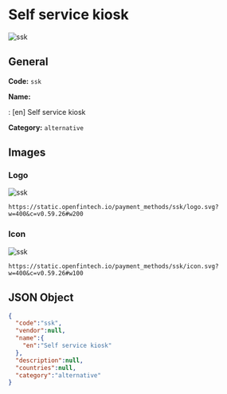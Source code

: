 
# Self service kiosk 
![ssk](https://static.openfintech.io/payment_methods/ssk/logo.svg?w=400&c=v0.59.26#w200)  

## General 
**Code:** `ssk` 
 
**Name:**  
 
:	[en] Self service kiosk  
 
**Category:** `alternative` 
 

## Images 

### Logo 
![ssk](https://static.openfintech.io/payment_methods/ssk/logo.svg?w=400&c=v0.59.26#w200)  

```
https://static.openfintech.io/payment_methods/ssk/logo.svg?w=400&c=v0.59.26#w200
```  

### Icon 
![ssk](https://static.openfintech.io/payment_methods/ssk/icon.svg?w=400&c=v0.59.26#w100)  

```
https://static.openfintech.io/payment_methods/ssk/icon.svg?w=400&c=v0.59.26#w100
```  

## JSON Object 

```json
{
  "code":"ssk",
  "vendor":null,
  "name":{
    "en":"Self service kiosk"
  },
  "description":null,
  "countries":null,
  "category":"alternative"
}
```  
